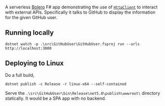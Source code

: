 A serverless [Bolero](https://fsbolero.io/) F# app demonstrating the use of [`HttpClient`](https://docs.microsoft.com/en-us/dotnet/api/system.net.http.httpclient?view=net-5.0) to interact with external APIs. Specifically it talks to GitHub to display the information for the given GitHub user.

## Running locally

```
dotnet watch -p .\src\GitHubUser\GitHubUser.fsproj run --urls http://localhost:3000
```

## Deploying to Linux

Do a full build,

```
dotnet publish -c Release -r linux-x64 --self-contained
```

Serve the `.\src\GitHubUser\bin\Release\net5.0\publish\wwwroot\` directory statically. It would be a SPA app with no backend.

